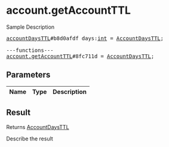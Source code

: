 # account.getAccountTTL

Sample Description

<pre>
<a href="../constructor/accountDaysTTL">accountDaysTTL</a>#b8d0afdf days:<a href="../type/int.md">int</a> = <a href="../type/AccountDaysTTL.md">AccountDaysTTL</a>;

---functions---
<a href="../method/account.getAccountTTL.md">account.getAccountTTL</a>#8fc711d = <a href="../type/AccountDaysTTL.md">AccountDaysTTL</a>;
</pre>

## Parameters

| Name | Type | Description |
|------|:----:|-------------|

## Result

Returns <a href="../type/AccountDaysTTL.md">AccountDaysTTL</a>

Describe the result

